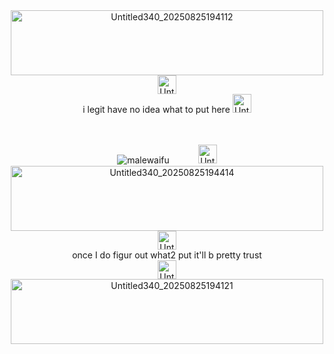 <div align="center"><img width="500" height="104" alt="Untitled340_20250825194112" src="https://github.com/user-attachments/assets/867f2418-252a-4df3-890c-eae0cd0a507c" />
<div align="center">  <img width="30" height="30" alt="Untitled284_20250711193810" src="https://github.com/user-attachments/assets/975753db-fdcb-4ac6-9b5e-57dd951aadab" />
<div align="center"> i legit have no idea what to put here
  <img width="30" height="30" alt="Untitled284_20250711193810" src="https://github.com/user-attachments/assets/975753db-fdcb-4ac6-9b5e-57dd951aadab" />

  　　
<div align="center"> <img src="https://komarev.com/ghpvc/?username=malewaifu&label=　　ok　　&color=grey&style=plastic" alt="malewaifu" /> 　　　<img width="30" height="30" alt="Untitled340_20250825194414" src="https://github.com/user-attachments/assets/bc9e8f3b-37c0-4712-bf89-70577fd596c8" />

<div align="center"><img width="500" height="104" alt="Untitled340_20250825194414" src="https://github.com/user-attachments/assets/2da93ed5-adbd-4beb-9b02-8c25d36d51ac" />

  
<div align="center">  <img width="30" height="30" alt="Untitled284_20250711193810" src="https://github.com/user-attachments/assets/975753db-fdcb-4ac6-9b5e-57dd951aadab" />
<div align="center"> once I do figur out what2 put it'll b pretty trust
<div align="center">  <img width="30" height="30" alt="Untitled284_20250711193810" src="https://github.com/user-attachments/assets/975753db-fdcb-4ac6-9b5e-57dd951aadab" />
<div align="center"><img width="500" height="104" alt="Untitled340_20250825194121" src="https://github.com/user-attachments/assets/af522dcb-6191-41e5-a396-6090c5042c0b" />
